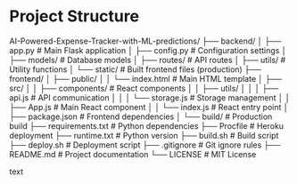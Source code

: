 # Project Structure

AI-Powered-Expense-Tracker-with-ML-predictions/
├── backend/
│ ├── app.py # Main Flask application
│ ├── config.py # Configuration settings
│ ├── models/ # Database models
│ ├── routes/ # API routes
│ ├── utils/ # Utility functions
│ └── static/ # Built frontend files (production)
├── frontend/
│ ├── public/
│ │ └── index.html # Main HTML template
│ ├── src/
│ │ ├── components/ # React components
│ │ ├── utils/
│ │ │ ├── api.js # API communication
│ │ │ └── storage.js # Storage management
│ │ ├── App.js # Main React component
│ │ └── index.js # React entry point
│ ├── package.json # Frontend dependencies
│ └── build/ # Production build
├── requirements.txt # Python dependencies
├── Procfile # Heroku deployment
├── runtime.txt # Python version
├── build.sh # Build script
├── deploy.sh # Deployment script
├── .gitignore # Git ignore rules
├── README.md # Project documentation
└── LICENSE # MIT License

text
